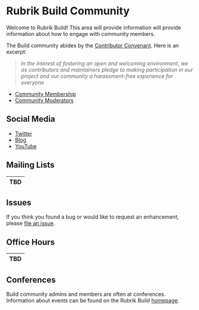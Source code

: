 # Rubrik Build Community

Welcome to Rubrik Build! This area will provide information will provide information about how to engage with community members. 

The Build community abides by the [Contributor Convenant](https://github.com/rubrikinc/welcome-to-rubrik-build/blob/master/Code-of-Conduct.md).  Here is an excerpt:

> _In the interest of fostering an open and welcoming environment, we as contributors and maintainers pledge to making participation in our project and our community a harassment-free experience for everyone_

* [Community Membership](https://github.com/rubrikinc/welcome-to-rubrik-build/blob/master/community/community-membership.md)
* [Community Moderators](https://github.com/rubrikinc/welcome-to-rubrik-build/blob/master/community/moderators.md)

## Social Media

* [Twitter](https://twitter.com/RoxieAtRubrik)
* [Blog](https://www.rubrik.com/blog/tag/build/)
* [YouTube](https://www.youtube.com/playlist?list=PLHHKVC-uQ3XjVGDMsIg_iEoYAIb2tx7uC)

## Mailing Lists

|TBD|
|-|

## Issues

If you think you found a bug or would like to request an enhancement, please [file an issue](https://github.com/rubrikinc/welcome-to-rubrik-build/issues).

## Office Hours

|TBD|
|-|

## Conferences

Build community admins and members are often at conferences. Information about events can be found on the Rubrik Build [homepage](https://build.rubrik.com/).

